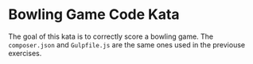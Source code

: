 # Bowling Game Code Kata

The goal of this kata is to correctly score a bowling game. The `composer.json` and `Gulpfile.js` are the same ones used in the previouse exercises.

